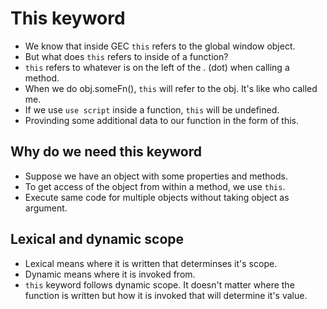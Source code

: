 # This keyword

- We know that inside GEC `this` refers to the global window object.
- But what does `this` refers to inside of a function?
- `this` refers to whatever is on the left of the . (dot) when calling a method.
- When we do obj.someFn(), `this` will refer to the obj. It's like who called me.
- If we use `use script` inside a function, `this` will be undefined.
- Provinding some additional data to our function in the form of this.


## Why do we need this keyword

 - Suppose we have an object with some properties and methods.
 - To get access of the object from within a method, we use `this`.
 - Execute same code for multiple objects without taking object as argument.

## Lexical and dynamic scope

- Lexical means where it is written that determinses it's scope.
- Dynamic means where it is invoked from.
- `this` keyword follows dynamic scope. It doesn't matter where the function is written but how it is invoked that will determine it's value.


